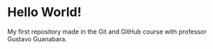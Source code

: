 # Hello World!
 My first repository made in the Git and GitHub course with professor Gustavo Guanabara.
